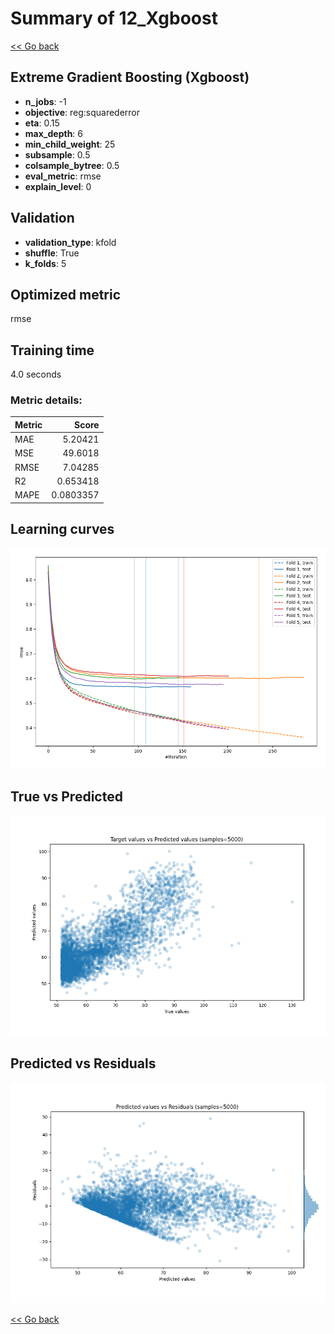 # Summary of 12_Xgboost

[<< Go back](../README.md)


## Extreme Gradient Boosting (Xgboost)
- **n_jobs**: -1
- **objective**: reg:squarederror
- **eta**: 0.15
- **max_depth**: 6
- **min_child_weight**: 25
- **subsample**: 0.5
- **colsample_bytree**: 0.5
- **eval_metric**: rmse
- **explain_level**: 0

## Validation
 - **validation_type**: kfold
 - **shuffle**: True
 - **k_folds**: 5

## Optimized metric
rmse

## Training time

4.0 seconds

### Metric details:
| Metric   |      Score |
|:---------|-----------:|
| MAE      |  5.20421   |
| MSE      | 49.6018    |
| RMSE     |  7.04285   |
| R2       |  0.653418  |
| MAPE     |  0.0803357 |



## Learning curves
![Learning curves](learning_curves.png)
## True vs Predicted

![True vs Predicted](true_vs_predicted.png)


## Predicted vs Residuals

![Predicted vs Residuals](predicted_vs_residuals.png)



[<< Go back](../README.md)
